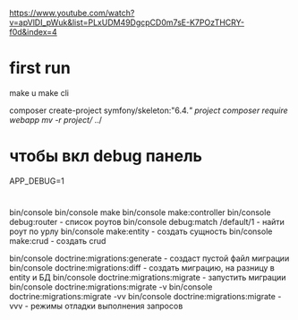 https://www.youtube.com/watch?v=apVlDI_pWuk&list=PLxUDM49DgcpCD0m7sE-K7POzTHCRY-f0d&index=4

# first run

make u
make cli

composer create-project symfony/skeleton:"6.4.*" project
composer require webapp
mv -r project/* ../

# чтобы вкл debug панель
APP_DEBUG=1

#
bin/console
bin/console make
bin/console make:controller
bin/console debug:router - список роутов
bin/console debug:match /default/1 - найти роут по урлу
bin/console make:entity - создать сущность
bin/console make:crud - создать crud

bin/console doctrine:migrations:generate - создаст пустой файл миграции
bin/console doctrine:migrations:diff - создать миграцию, на разницу в entity и БД
bin/console doctrine:migrations:migrate - запустить миграции
bin/console doctrine:migrations:migrate -v
bin/console doctrine:migrations:migrate -vv
bin/console doctrine:migrations:migrate -vvv - режимы отладки выполнения запросов